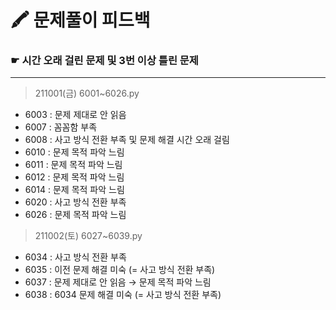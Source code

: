 # 🖍 문제풀이 피드백
### ☛ 시간 오래 걸린 문제 및 3번 이상 틀린 문제 

* * *
> 211001(금) 6001~6026.py
  * 6003 : 문제 제대로 안 읽음
  * 6007 : 꼼꼼함 부족
  * 6008 : 사고 방식 전환 부족 및 문제 해결 시간 오래 걸림
  * 6010 : 문제 목적 파악 느림
  * 6011 : 문제 목적 파악 느림
  * 6012 : 문제 목적 파악 느림
  * 6014 : 문제 목적 파악 느림
  * 6020 : 사고 방식 전환 부족
  * 6026 : 문제 목적 파악 느림

> 211002(토) 6027~6039.py
  * 6034 : 사고 방식 전환 부족
  * 6035 : 이전 문제 해결 미숙 (= 사고 방식 전환 부족)
  * 6037 : 문제 제대로 안 읽음 → 문제 목적 파악 느림
  * 6038 : 6034 문제 해결 미숙 (= 사고 방식 전환 부족)

